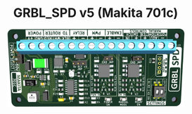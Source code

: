 <!DOCTYPE html>
<html lang="en">
<head>

</head>
<body> 
  <h1 align="center">GRBL_SPD v5 (Makita 701c)</h1>
  <div align="center">    
      <img width="80%" src="https://github.com/ThunderCNC/GRBL_SPD/blob/main/images/MakitaGrbl_v5.png">  
  </div></br>
</body>
